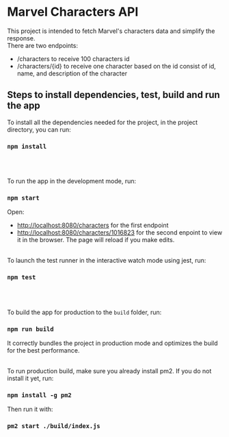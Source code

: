 # Marvel Characters API

This project is intended to fetch Marvel's characters data and simplify the response. </br >
There are two endpoints:</br >
- /characters to receive 100 characters id
- /characters/{id} to receive one character based on the id consist of id, name, and description of the character

## Steps to install dependencies, test, build and run the app

To install all the dependencies needed for the project, in the project directory, you can run:
### `npm install`
<br /><br />

To run the app in the development mode, run:
### `npm start`
Open:
- [http://localhost:8080/characters](http://localhost:8080/characters) for the first endpoint
- [http://localhost:8080/characters/1016823](http://localhost:8080/characters/1016823) for the second enpoint
to view it in the browser.
The page will reload if you make edits.
<br /><br />

To launch the test runner in the interactive watch mode using jest, run:
### `npm test`
<br /><br />

To build the app for production to the `build` folder, run:
### `npm run build`
It correctly bundles the project in production mode and optimizes the build for the best performance.
<br /><br />

To run production build, make sure you already install pm2. If you do not install it yet, run:
### `npm install -g pm2`

Then run it with:
### `pm2 start ./build/index.js`
